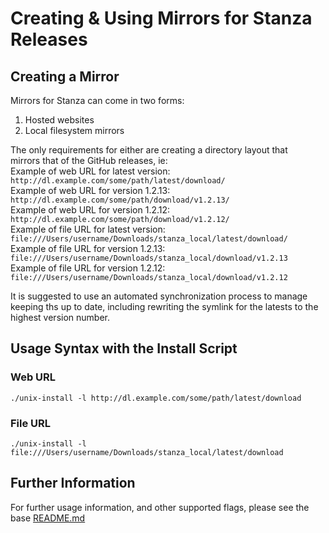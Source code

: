 # Creating & Using Mirrors for Stanza Releases

## Creating a Mirror
Mirrors for Stanza can come in two forms:  
1. Hosted websites
2. Local filesystem mirrors

The only requirements for either are creating a directory layout that  
mirrors that of the GitHub releases, ie:  
Example of web URL for latest version: `http://dl.example.com/some/path/latest/download/`  
Example of web URL for version 1.2.13: `http://dl.example.com/some/path/download/v1.2.13/`  
Example of web URL for version 1.2.12: `http://dl.example.com/some/path/download/v1.2.12/`  
Example of file URL for latest version: `file:///Users/username/Downloads/stanza_local/latest/download/`  
Example of file URL for version 1.2.13: `file:///Users/username/Downloads/stanza_local/download/v1.2.13`
Example of file URL for version 1.2.12: `file:///Users/username/Downloads/stanza_local/download/v1.2.12`  
  
It is suggested to use an automated synchronization process to manage keeping ths up to date, including rewriting the symlink for the latests to the highest version number.

## Usage Syntax with the Install Script

### Web URL
```shell
./unix-install -l http://dl.example.com/some/path/latest/download
```

### File URL
```shell
./unix-install -l file:///Users/username/Downloads/stanza_local/latest/download
```

## Further Information
For further usage information, and other supported flags, please see the base [README.md](README.md)
